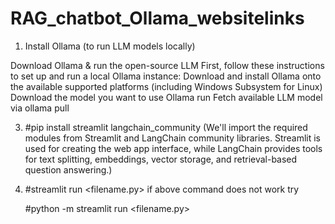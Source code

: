 # RAG_chatbot_Ollama_websitelinks

1. Install Ollama (to run LLM models locally)

Download Ollama & run the open-source LLM
First, follow these instructions to set up and run a local Ollama instance:
Download and install Ollama onto the available supported platforms (including Windows Subsystem for Linux)
Download the model you want to use Ollama run <mistral>
Fetch available LLM model via ollama pull <mistral>

3. #pip install streamlit langchain_community
(We'll import the required modules from Streamlit and LangChain community libraries. Streamlit is used for creating the web app interface, while LangChain provides tools for text splitting, embeddings, vector storage, and retrieval-based question answering.)

4. #streamlit run <filename.py> 
if above command does not work try 

   #python -m streamlit run <filename.py>
